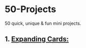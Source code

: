 # 50-Projects
50 quick, unique &amp; fun mini projects.

## 1. [Expanding Cards:]( https://expanding-cards.nitinbhojsingh.repl.co/)
